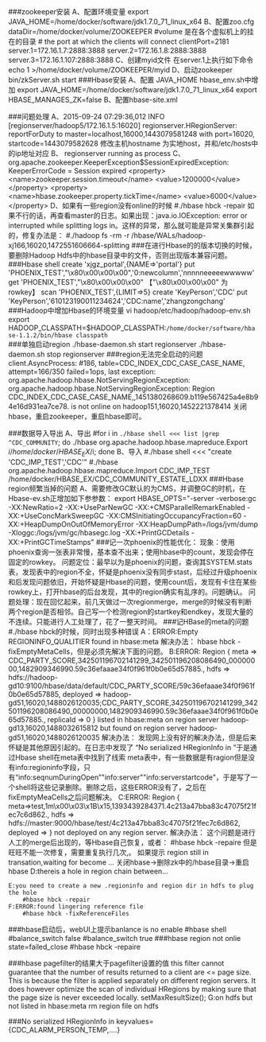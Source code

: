 ###zookeeper安装
	A、配置环境变量
			export JAVA_HOME=/home/docker/software/jdk1.7.0_71_linux_x64
	B、配置zoo.cfg
		dataDir=/home/docker/volume/ZOOKEEPER
		#volume 是在各个虚拟机上的挂在的目录
		# the port at which the clients will connect
		clientPort=2181
		server.1=172.16.1.7:2888:3888
		server.2=172.16.1.8:2888:3888
		server.3=172.16.1.107:2888:3888
	C、创建myid文件
		在server.1上执行如下命令		
		echo 1 >/home/docker/volume/ZOOKEEPER/myid
	D、启动zookeeper
		bin/zkServer.sh start
###Hbase安装
	A、配置 JAVA_HOME
		hbase_env.sh中增加
			export JAVA_HOME=/home/docker/software/jdk1.7.0_71_linux_x64
			export HBASE_MANAGES_ZK=false
	B、配置hbase-site.xml
	
###问题处理
	A、2015-09-24 07:29:36,012 INFO  [regionserver/hadoop5/172.16.1.5:16020] regionserver.HRegionServer: reportForDuty to master=localhost,16000,1443079581248 with port=16020, startcode=1443079582628
	修改主机hostname 为实地host，并和/etc/hosts中的ip地址对应
 	B、 regionserver running as process
	C、org.apache.zookeeper.KeeperException$SessionExpiredException: KeeperErrorCode = Session expired
		 <property>
                      <name>zookeeper.session.timeout</name>
                      <value>1200000</value>
                   </property>
                   <property>
                      <name>hbase.zookeeper.property.tickTime</name>
                      <value>6000</value>
                   </property>
	D、如果有一些region没有online的时候
		#./hbase hbck -repair
		如果不行的话，再查看master的日志。如果出现：java.io.IOException: error or interrupted while splitting logs in。这样的异常，那么就可能是异常关集群引起的，修复办法是：
		#./hadoop fs -rm -r /hbase/WALs/hadoop-xj166,16020,1472551606664-splitting
###在进行Hbase的的版本切换的时候，要删除Hadoop Hdfs中的hbase目录中的文件，否则出现版本兼容问题。
###Hbase shell
	create  'xjgz_portal',{NAME=>'portal'}
	put 'PHOENIX_TEST',"\x80\x00\x00\x00",'0:newcolumn','nnnnneeeeewwwww'
	get 'PHOENIX_TEST',"\x80\x00\x00\x00"	【"\x80\x00\x00\x00" 为rowkey】
	scan 'PHOENIX_TEST',{LIMIT=>5}
	create 'KeyPerson','CDC'
	put 'KeyPerson','610123190011234624','CDC:name','zhangzongchang'
###Hadoop中增加Hbase的环境变量
	vi hadoop/etc/hadoop/hadoop-env.sh
	export HADOOP_CLASSPATH=$HADOOP_CLASSPATH:`/home/docker/software/hbase-1.1.2/bin/hbase classpath`	
###单独启动region
	./hbase-daemon.sh start regionserver
	./hbase-daemon.sh stop regionserver
###region无法完全启动的问题
	client.AsyncProcess: #186, table=CDC_INDEX_CDC_CASE_CASE_NAME, attempt=166/350 failed=1ops, last exception: org.apache.hadoop.hbase.NotServingRegionException: org.apache.hadoop.hbase.NotServingRegionException: Region CDC_INDEX_CDC_CASE_CASE_NAME,,1451380268609.b119e567425a4e8b94e16d931ea7ce78. is not online on hadoop151,16020,1452221378414
	关闭hbase，重启zookeeper，重启hbase即可。

###数据导入导出
	A、导出
	#for i in `./hbase shell <<< list |grep ^CDC_COMMUNITY`; do ./hbase org.apache.hadoop.hbase.mapreduce.Export $i /home/docker/HBASE_EX/$i; done
	B、导入
	#./hbase shell <<< "create 'CDC_IMP_TEST','CDC'"
	#./hbase org.apache.hadoop.hbase.mapreduce.Import CDC_IMP_TEST /home/docker/HBASE_EX/CDC_COMMUNITY_ESTATE_LDXX
###Hbase region频繁当掉的问题
	A、需要修改GC默认的为CMS，并调整GC的时机，在Hbase-ev.sh正增加如下参参数：
	export HBASE_OPTS="-server -verbose:gc -XX:NewRatio=2 -XX:+UseParNewGC -XX:+CMSParallelRemarkEnabled -XX:+UseConcMarkSweepGC -XX:CMSInitiatingOccupancyFraction=60 -XX:+HeapDumpOnOutOfMemoryError -XX:HeapDumpPath=/logs/jvm/dump -Xloggc:/logs/jvm/gc/hbasegc.log -XX:+PrintGCDetails -XX:+PrintGCTimeStamps"
###记一次phoenix的性能优化：
	现象：使用phoenix查询一张表非常慢，基本查不出来；使用hbase中的count，发现会停在固定的rowkey。
	问题定位：最早以为是phoenix的问题，查询其SYSTEM.stats表，发现表中的region不全，怀疑是phoenix没有同步stast，后经过升级phoenix和后发现问题依旧，开始怀疑是Hbase的问题，使用count后，发现有卡住在某些rowkey上，打开hbase的后台发现，其中的region确实有乱序的。问题确认。
	问题处理：现在回忆起来，前几天做过一次regionmerge，merge的时候没有判断两个region是否相邻。自己写一个检测region的startkey和endkey，发现大量的不连续。只能进行人工处理了，花了一整天时间。
###记HBase的meta的问题
	#./hbase hbck的时候，同时出现多种错误
	A：ERROR:Empty REGIONINFO_QUALITIER found in hbase:meta 
		解决办法：
		hbase hbck -fixEmptyMetaCells，但是必须先解决下面的问题。
	B:ERROR: Region { meta => CDC_PARTY_SCORE,342501196702141299_342501196208086490_00000000,1482909346990.59c36efaaae34f0f961f0b0e65d57885., hdfs => hdfs://hadoop-gd10:9100/hbase/data/default/CDC_PARTY_SCORE/59c36efaaae34f0f961f0b0e65d57885, deployed => hadoop-gd51,16020,1488026120035;CDC_PARTY_SCORE,342501196702141299_342501196208086490_00000000,1482909346990.59c36efaaae34f0f961f0b0e65d57885., replicaId => 0 } listed in hbase:meta on region server hadoop-gd13,16020,1488032615812 but found on region server hadoop-gd51,16020,1488026120035
		解决办法：
		发现网上没有好的解决办法，但是后来怀疑是其他原因引起的。在日志中发现了 “No serialized HRegionInfo in ”于是通过Hbase shell在meta表中找到了线索
		meta表中，有一些数据是有ragion但是没有info:regioninfo字段，只有“info:seqnumDuringOpen”"info:server""info:serverstartcode"，于是写了一个shell将这些记录删除。删除之后，这些ERROR没有了，之后在 fixEmptyMeaCells之后问题解决。
	C:ERROR: Region { meta=>test,1m\x00\x03\x1B\x15,1393439284371.4c213a47bba83c47075f21fec7c6d862., hdfs => hdfs://master:9000/hbase/test/4c213a47bba83c47075f21fec7c6d862, deployed =>  } not deployed on any region server.
		解决办法：
		这个问题是进行人工的merge后出现的，等Hbase自己恢复，或者：
		#hbase hbck -repaire
		但是旺旺不能一次修复，需要重复执行几次,。
		如果提示 region still in transation,waiting for become ...
		关闭hbase->删除zk中的/hbase目录->重启hbase
	D:thereis a hole in region chain between...

	E:you need to create a new .regioninfo and region dir in hdfs to plug the hole
		#hbase hbck -repair
	F:ERROR:found lingering reference file
		#hbase hbck -fixReferenceFiles
###hbase启动后，webUI上提示banlance is no enable
		#hbase shell
		#balance_switch false
		#balance_switch true
###hbase region not onlie state=failed_close
	#hbase hbck -repaire

###hbase pagefilter的结果大于pagefilter设置的值
	this filter cannot guarantee that the number of results returned to a client are <= page size. This is because the filter is applied separately on different region servers. It does however optimize the scan of individual HRegions by making sure that the page size is never exceeded locally.
	setMaxResultSize();
	G:on hdfs but not listed in hbase:meta
	rm region file on hdfs

###No serialized HRegionInfo in keyvalues={CDC_ALARM_PERSON_TEMP,....}
	
